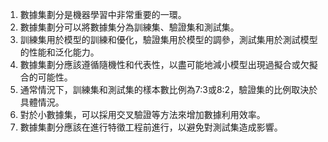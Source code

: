 1. 數據集劃分是機器學習中非常重要的一環。
2. 數據集劃分可以將數據集分為訓練集、驗證集和測試集。
3. 訓練集用於模型的訓練和優化，驗證集用於模型的調參，測試集用於測試模型的性能和泛化能力。
4. 數據集劃分應該遵循隨機性和代表性，以盡可能地減小模型出現過擬合或欠擬合的可能性。
5. 通常情況下，訓練集和測試集的樣本數比例為7:3或8:2，驗證集的比例取決於具體情況。
6. 對於小數據集，可以採用交叉驗證等方法來增加數據利用效率。
7. 數據集劃分應該在進行特徵工程前進行，以避免對測試集造成影響。